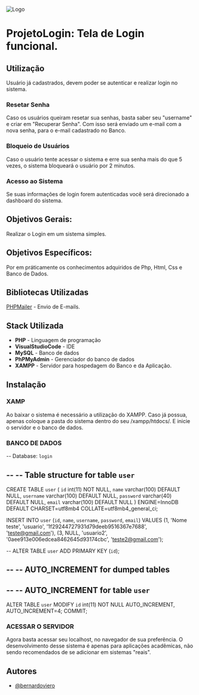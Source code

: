 ![Logo](https://i.ibb.co/3WPMqrs/login.png)


# ProjetoLogin: Tela de Login funcional.

## Utilização
Usuário já cadastrados, devem poder se autenticar e realizar login no sistema.

### Resetar Senha
Caso os usuários queiram resetar sua senhas, basta saber seu "username" e criar em "Recuperar Senha".
Com isso será enviado um e-mail com a nova senha, para o e-mail cadastrado no Banco.

### Bloqueio de Usuários
Caso o usuário tente acessar o sistema e erre sua senha mais do que 5 vezes, o sistema bloqueará o usuário por 2 minutos.

### Acesso ao Sistema
Se suas informações de login forem autenticadas você será direcionado a dashboard do sistema.


## Objetivos Gerais:
Realizar o Login em um sistema simples.

## Objetivos Específicos:
Por em práticamente os conhecimentos adquiridos de Php, Html, Css e Banco de Dados.

## Bibliotecas Utilizadas
[PHPMailer](https://github.com/PHPMailer/PHPMailer) - Envio de E-mails.

## Stack Utilizada

* **PHP** - Linguagem de programação
* **VisualStudioCode** - IDE
* **MySQL** - Banco de dados
* **PhPMyAdmin** - Gerenciador do banco de dados
* **XAMPP** - Servidor para hospedagem do Banco e da Aplicação.

## Instalação

### XAMP
Ao baixar o sistema é necessário a utilização do XAMPP.
Caso já possua, apenas coloque a pasta do sistema dentro do seu /xampp/htdocs/. E inicie o servidor e o banco de dados.

### BANCO DE DADOS
-- Database: `login`

--
-- Table structure for table `user`
--

CREATE TABLE `user` (
  `id` int(11) NOT NULL,
  `name` varchar(100) DEFAULT NULL,
  `username` varchar(100) DEFAULT NULL,
  `password` varchar(40) DEFAULT NULL,
  `email` varchar(100) DEFAULT NULL
) ENGINE=InnoDB DEFAULT CHARSET=utf8mb4 COLLATE=utf8mb4_general_ci;

INSERT INTO `user` (`id`, `name`, `username`, `password`, `email`) VALUES
(1, 'Nome teste', 'usuario', '1f29244727931d79deeb9516367e7688', 'teste@gmail.com'),
(3, NULL, 'usuario2', '0aee913e006edcea8462645d93174cbc', 'teste2@gmail.com');

--
ALTER TABLE `user`
  ADD PRIMARY KEY (`id`);

--
-- AUTO_INCREMENT for dumped tables
--

--
-- AUTO_INCREMENT for table `user`
--
ALTER TABLE `user`
  MODIFY `id` int(11) NOT NULL AUTO_INCREMENT, AUTO_INCREMENT=4;
COMMIT;

### ACESSAR O SERVIDOR
Agora basta acessar seu localhost, no navegador de sua preferência.
O desenvolvimento desse sistema é apenas para aplicações acadêmicas, não sendo recomendados de se adicionar em sistemas "reais".

## Autores

- [@bernardoviero](https://www.github.com/bernardoviero)